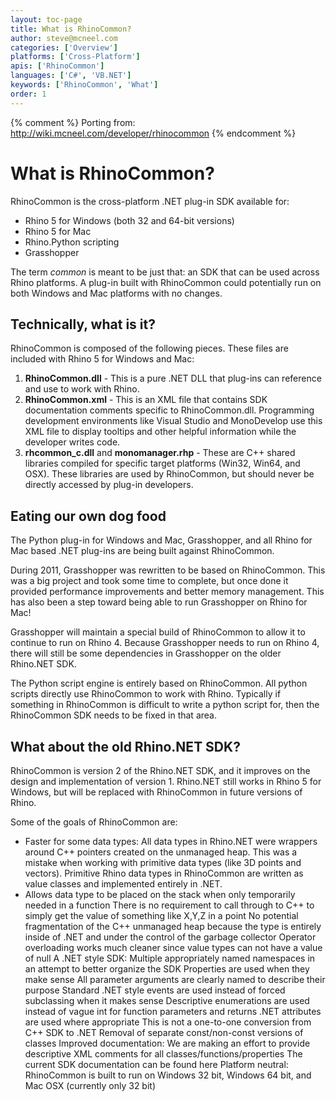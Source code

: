 ```yaml
---
layout: toc-page
title: What is RhinoCommon?
author: steve@mcneel.com
categories: ['Overview']
platforms: ['Cross-Platform']
apis: ['RhinoCommon']
languages: ['C#', 'VB.NET']
keywords: ['RhinoCommon', 'What']
order: 1
---
```


{% comment %}
Porting from: http://wiki.mcneel.com/developer/rhinocommon
{% endcomment %}

# What is RhinoCommon?

RhinoCommon is the cross-platform .NET plug-in SDK available for:

- Rhino 5 for Windows (both 32 and 64-bit versions)
- Rhino 5 for Mac
- Rhino.Python scripting
- Grasshopper

The term _common_ is meant to be just that: an SDK that can be used across Rhino platforms. A plug-in built with RhinoCommon could potentially run on both Windows and Mac platforms with no changes.

## Technically, what is it?

RhinoCommon is composed of the following pieces.  These files are included with Rhino 5 for Windows and Mac:

1. **RhinoCommon.dll** - This is a pure .NET DLL that plug-ins can reference and use to work with Rhino.
1. **RhinoCommon.xml** - This is an XML file that contains SDK documentation comments specific to RhinoCommon.dll. Programming development environments like Visual Studio and MonoDevelop use this XML file to display tooltips and other helpful information while the developer writes code.
1. **rhcommon_c.dll** and **monomanager.rhp** - These are C++ shared libraries compiled for specific target platforms (Win32, Win64, and OSX). These libraries are used by RhinoCommon, but should never be directly accessed by plug-in developers.

## Eating our own dog food

The Python plug-in for Windows and Mac, Grasshopper, and all Rhino for Mac based .NET plug-ins are being built against RhinoCommon.

During 2011, Grasshopper was rewritten to be based on RhinoCommon.  This was a big project and took some time to complete, but once done it provided performance improvements and better memory management.  This has also been a step toward being able to run Grasshopper on Rhino for Mac!

Grasshopper will maintain a special build of RhinoCommon to allow it to continue to run on Rhino 4.  Because Grasshopper needs to run on Rhino 4, there will still be some dependencies in Grasshopper on the older Rhino.NET SDK.

The Python script engine is entirely based on RhinoCommon.  All python scripts directly use RhinoCommon to work with Rhino. Typically if something in RhinoCommon is difficult to write a python script for, then the RhinoCommon SDK needs to be fixed in that area.

## What about the old Rhino.NET SDK?

RhinoCommon is version 2 of the Rhino.NET SDK, and it improves on the design and implementation of version 1.  Rhino.NET still works in Rhino 5 for Windows, but will be replaced with RhinoCommon in future versions of Rhino.  

Some of the goals of RhinoCommon are:

- Faster for some data types: All data types in Rhino.NET were wrappers around C++ pointers created on the unmanaged heap. This was a mistake when working with primitive data types (like 3D points and vectors). Primitive Rhino data types in RhinoCommon are written as value classes and implemented entirely in .NET.
 - Allows data type to be placed on the stack when only temporarily needed in a function
There is no requirement to call through to C++ to simply get the value of something like X,Y,Z in a point
No potential fragmentation of the C++ unmanaged heap because the type is entirely inside of .NET and under the control of the garbage collector
Operator overloading works much cleaner since value types can not have a value of null
A .NET style SDK:
Multiple appropriately named namespaces in an attempt to better organize the SDK
Properties are used when they make sense
All parameter arguments are clearly named to describe their purpose
Standard .NET style events are used instead of forced subclassing when it makes sense
Descriptive enumerations are used instead of vague int for function parameters and returns
.NET attributes are used where appropriate
This is not a one-to-one conversion from C++ SDK to .NET
Removal of separate const/non-const versions of classes
Improved documentation:
We are making an effort to provide descriptive XML comments for all classes/functions/properties
The current SDK documentation can be found here
Platform neutral: RhinoCommon is built to run on Windows 32 bit, Windows 64 bit, and Mac OSX (currently only 32 bit)
